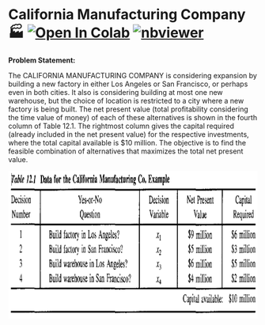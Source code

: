 # California Manufacturing Company 🏭 <a href="https://colab.research.google.com/github/Pegah-Ardehkhani/Optimization-Problems-and-Solutions/blob/main/09.%20Controlling%20Air%20Pollution/Controlling%20Air%20Pollution.ipynb" target="_parent\"><img src="https://colab.research.google.com/assets/colab-badge.svg" alt="Open In Colab"/></a> [![nbviewer](https://img.shields.io/badge/render-nbviewer-orange.svg)](https://nbviewer.org/github/Pegah-Ardehkhani/Optimization-Problems-and-Solutions/blob/main/09.%20Controlling%20Air%20Pollution/Controlling%20Air%20Pollution.ipynb)

**Problem Statement:**

The CALIFORNIA MANUFACTURING COMPANY is considering expansion by building a new factory in either Los Angeles or San Francisco, or perhaps even in both cities. It also is considering building at most one new warehouse, but the choice of location is restricted to a city where a new factory is being built. The net present value (total profitability considering the time value of money) of each of these alternatives is shown in the fourth column of Table 12.1. The rightmost column gives the capital required (already included in the net present value) for the respective investments, where the total capital available is $10 million. The objective is to find the feasible combination of alternatives that maximizes the total net present value.

<p align="center">
  <img width="700" height="300" src="https://github.com/Pegah-Ardehkhani/Optimization-Problems-and-Solutions/blob/main/11.%20California%20Manufacturing%20Company/Table%2012.1.PNG">
</p>

